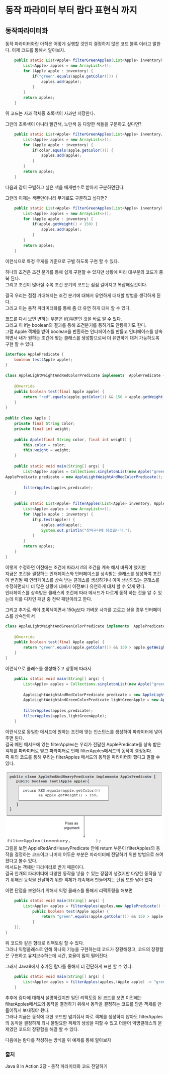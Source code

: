 # 동작 파라미터 부터 람다 표현식 까지 

## 동작파라미터화
동작 파라미터화란 아직은 어떻게 실행할 것인지 결정하지 않은 코드 블록 이라고 말한다. 
이제 코드를 통해서 알아보자.
```java
    public static List<Apple> filterGreenApples(List<Apple> inventory) {
        List<Apple> apples = new ArrayList<>();
        for (Apple apple : inventory) {
            if("green".equals(apple.getColor())) {
                apples.add(apple);
            }
        }
        return apples;
    }
```
위 코드는 사과 객체중 초록색이 사과만 저장한다.

그런데 초록색이 아니라 빨간색, 노란색 등 다양한 색들을 구분하고 싶다면?

```java
    public static List<Apple> filterGreenApples(List<Apple> inventory, String color) {
        List<Apple> apples = new ArrayList<>();
        for (Apple apple : inventory) {
            if(color.equals(apple.getColor())) {
                apples.add(apple);
            }
        }
        return apples;
    }
```
다음과 같이 구별하고 싶은 색을 매개변수로 받아서 구분하면된다.  

그런데 이제는 색뿐만아니라 무게로도 구분하고 싶다면?  
```java
    public static List<Apple> filterGreenApples(List<Apple> inventory) {
        List<Apple> apples = new ArrayList<>();
        for (Apple apple : inventory) {
            if(apple.getWeight() < 150) {
                apples.add(apple);
            }
        }
        return apples;
    }
```
이런식으로 특정 무게를 기준으로 구별 하도록 구현 할 수 있다.  

하나의 조건은 조건 분기를 통해 쉽게 구현할 수 있지만 상황에 따라 대부분의 코드가 중복 된다.  
그리고 조건이 많아질 수록 조건 분기의 코드는 점점 길어지고 복잡해질것이다.  

결국 우리는 점점 거대해지는 조건 분기에 대해서 유연하게 대처할 방법을 생각하게 된다.  
그리고 이는 동작 파라미터화를 통해 좀 더 유연 하게 대처 할 수 있다.  

  코드를 다시 보면 변하는 부분은 if()부분인 것을 바로 알 수 있다.  
그리고 이 if는 boolean의 결과를 통해 조건분기를 통하기도 안통하기도 한다.  
그럼 Apple 객체를 받아 boolean을 반환하는 인터페이스를 만들고 인터페이스를 상속하면서 내가 원하는 조건에 맞는 클래스를 생성함으로써 더 유연하게 대처 가능하도록 구현 할 수 있다.

```java
interface ApplePredicate {
    boolean test(Apple apple);
}

class AppleLightWeightAndRedColorPredicate implements  ApplePredicate {

    @Override
    public boolean test(final Apple apple) {
        return "red".equals(apple.getColor()) && 150 < apple.getWeight();
    }
}

public class Apple {
    private final String color;
    private final int weight;

    public Apple(final String color, final int weight) {
        this.color = color;
        this.weight = weight;
    }

    public static void main(String[] args) {
        List<Apple> apples = Collections.singletonList(new Apple("green", 10));
ApplePredicate predicate = new AppleLightWeightAndRedColorPredicate();

        filterApples(apples,predicate);
    }

    public static List<Apple> filterApples(List<Apple> inventory, ApplePredicate p) {
        List<Apple> apples = new ArrayList<>();
        for (Apple apple : inventory) {
            if(p.test(apple)) {
                apples.add(apple);
                System.out.println("장바구니에 담겼습니다.");
            }
        }
        return apples;
    }
}
```

이렇게 수정하면 이전에는 조건에 따라서 if의 조건을 계속 해서 바꿔야 했지만  
지금은 조건을 결정하는 인터페이스와 인터페이스를 상속받는 클래스를 생성하여 조건이 변경될 때 인터페이스를 상속 받는 클래스를 생성하거나 
이미 생성되있는 클래스를 수정하면되니 더 많은 상황에 대해서 이전보다 유연하게 대처 할 수 있게 됐다.  
인터페이스를 상속받은 클래스의 조건에 따라 메서드가 다르게 동작 하는 것을 알 수 있는데 이를 디자인 패턴 중 전략 패턴이라고 한다.

그리고 추가로 색이 초록색이면서 150g보다 가벼운 사과를 고르고 싶을 경우 인터페이스를 상속받아서  
```java
class AppleLightWeightAndGreenColorPredicate implements  ApplePredicate {

    @Override
    public boolean test(final Apple apple) {
        return "green".equals(apple.getColor()) && 150 > apple.getWeight();
    }
}
```
이런식으로 클래스를 생성해주고 상황에 따라서  
```java
    public static void main(String[] args) {
        List<Apple> apples = Collections.singletonList(new Apple("green", 10));

        AppleLightWeightAndRedColorPredicate predicate = new AppleLightWeightAndRedColorPredicate();
        AppleLightWeightAndGreenColorPredicate lightGreenApple = new AppleLightWeightAndGreenColorPredicate();

        filterApples(apples,predicate);
        filterApples(apples,lightGreenApple);
    }
```

이런식으로 동일한 메서드에 원하는 조건에 맞는 인스턴스를 생성하여 파라미터에 넣어주면 된다.  
결국 메인 메서드에 있는 filterApples는 우리가 전달한 ApplePredicate를 상속 받은 객체를 파라미터로 받고 파라미터로 인해 filterApples메서드의 동작이 결정된다.  
즉 위의 코드를 통해 우리는 filterApples 메서드의 동작을 파라미터화 했다고 말할 수 있다.  

![Behavior](./images/동작파라미터.png)  
그림을 보면 AppleRedAndHeavyPredicate 안에 return 부분이 filterApples의 동작을 결정하는 코드이고 나머지 어두운 부분은 파라미터에 전달하기 위한 방법으로 쓰여졌다고 볼수 있다.  
메서드는 객체만 파라미터로 받기 때문이다.  
결국 한개의 파라미터에 다양한 동작을 넣을 수 있는 장점이 생겼지만 다양한 동작을 넣기 위해선 동작을 전달하기 위한 객체가 계속해서 만들어지는 단점 또한 남아 있다.  

  이런 단점을 보완하기 위해서 익명 클래스를 통해서 리팩토링을 해보면  
```java
    public static void main(String[] args) {
        List<Apple> apples = filterApples(apples,new ApplePredicate() {
            public boolean test(Apple apple) {
                return "green".equals(apple.getColor()) && 150 > apple.getWeight();
            }       
    });
}
```  

위 코드와 같은 형태로 리팩토링 할 수 있다.  
그러나 익명클래스로 인해 하나의 기능을 구현하는데 코드가 장황해졌고, 코드의 장황함은 구현하고 유지보수하는데 시간, 효율이 많이 떨어진다.  

그래서 Java8에서 추가된 람다를 통해서 더 간단하게 표현 할 수 있다.  
```java
    public static void main(String[] args) {
        List<Apple> apples = filterApples(apples,(Apple apple) -> "green".equals(apple.getColor()) && 150 > apple.getWeight());
    }
```  

추후에 람다에 대해서 설명하겠지만 일단 리팩토링 된 코드를 보면 이전에는 filterApples메서드의 동작을 결정하기 위해서 동작을 결정하는 코드를 담은 객체를 만들어줘서 보내줘야 했다.  
그러나 지금은 동작에 대한 코드만 넘겨줘서 따로 객체를 생성하지 않아도 filterApples의 동작을 결정하게 되니 불필요한 객체의 생성을 피할 수 있고 더불어 익명클래스의 문제였던 코드의 장황함을 해결 할 수 있다.  

다음에는 람다를 작성하는 방식을 위 예제를 통해 알아보자  


### 출처
Java 8 In Action 2장 - 동작 파라미터화 코드 전달하기
